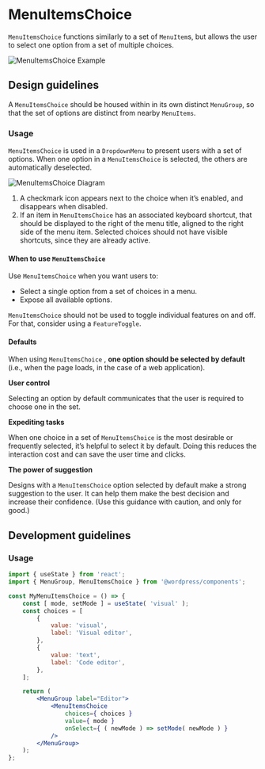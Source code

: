 # MenuItemsChoice

`MenuItemsChoice` functions similarly to a set of `MenuItem`s, but allows the user to select one option from a set of multiple choices.

![MenuItemsChoice Example](https://wordpress.org/gutenberg/files/2019/03/MenuItemsChoice.png)

## Design guidelines

A `MenuItemsChoice` should be housed within in its own distinct `MenuGroup`, so that the set of options are distinct from nearby `MenuItems`.

### Usage

`MenuItemsChoice` is used in a `DropdownMenu` to present users with a set of options. When one option in a `MenuItemsChoice` is selected, the others are automatically deselected.

![MenuItemsChoice Diagram](https://wordpress.org/gutenberg/files/2019/03/MenuItemsChoice-Checkbox-Keyboard-Shortcut.png)

1. A checkmark icon appears next to the choice when it’s enabled, and disappears when disabled.
2. If an item in `MenuItemsChoice` has an associated keyboard shortcut, that should be displayed to the right of the menu title, aligned to the right side of the menu item. Selected choices should not have visible shortcuts, since they are already active.

#### When to use `MenuItemsChoice`

Use `MenuItemsChoice` when you want users to:

-   Select a single option from a set of choices in a menu.
-   Expose all available options.

`MenuItemsChoice` should not be used to toggle individual features on and off. For that, consider using a `FeatureToggle`.

#### Defaults

When using `MenuItemsChoice` , **one option should be selected by default** (i.e., when the page loads, in the case of a web application).

**User control**

Selecting an option by default communicates that the user is required to choose one in the set.

**Expediting tasks**

When one choice in a set of `MenuItemsChoice` is the most desirable or frequently selected, it’s helpful to select it by default. Doing this reduces the interaction cost and can save the user time and clicks.

**The power of suggestion**

Designs with a `MenuItemsChoice` option selected by default make a strong suggestion to the user. It can help them make the best decision and increase their confidence. (Use this guidance with caution, and only for good.)

## Development guidelines

### Usage

```jsx
import { useState } from 'react';
import { MenuGroup, MenuItemsChoice } from '@wordpress/components';

const MyMenuItemsChoice = () => {
	const [ mode, setMode ] = useState( 'visual' );
	const choices = [
		{
			value: 'visual',
			label: 'Visual editor',
		},
		{
			value: 'text',
			label: 'Code editor',
		},
	];

	return (
		<MenuGroup label="Editor">
			<MenuItemsChoice
				choices={ choices }
				value={ mode }
				onSelect={ ( newMode ) => setMode( newMode ) }
			/>
		</MenuGroup>
	);
};
```
